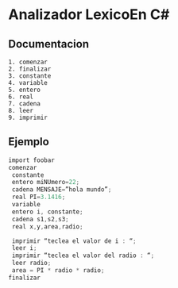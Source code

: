 # Analizador LexicoEn C# 

## Documentacion
```Este analizar léxico reconoce las siguientes palabras:
1. comenzar
2. finalizar
3. constante
4. variable
5. entero
6. real
7. cadena
8. leer
9. imprimir
```

## Ejemplo
```c#
import foobar
comenzar
 constante
 entero miNUmero=22;
 cadena MENSAJE=”hola mundo”;
 real PI=3.1416;
 variable
 entero i, constante;
 cadena s1,s2,s3;
 real x,y,area,radio;

 imprimir “teclea el valor de i : “;
 leer i;
 imprimir “teclea el valor del radio : “;
 leer radio;
 area = PI * radio * radio;
finalizar 

```

